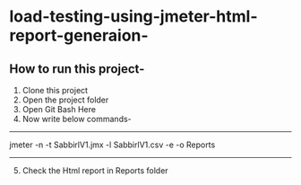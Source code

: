 # load-testing-using-jmeter-html-report-generaion-
## How to run this project-

1. Clone this project
2. Open the project folder
3. Open Git Bash Here
4. Now write below commands-
---

jmeter -n -t SabbirlV1.jmx -l SabbirlV1.csv -e -o Reports

---


5. Check the Html report in Reports folder 